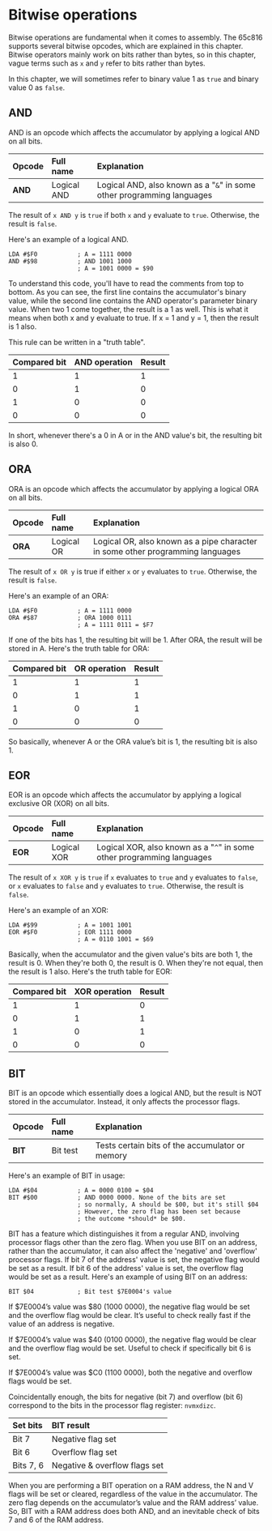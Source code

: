 # Bitwise operations

Bitwise operations are fundamental when it comes to assembly. The 65c816 supports several bitwise opcodes, which are explained in this chapter. Bitwise operators mainly work on bits rather than bytes, so in this chapter, vague terms such as `x` and `y` refer to bits rather than bytes.

In this chapter, we will sometimes refer to binary value 1 as `true` and binary value 0 as `false`.

## AND

AND is an opcode which affects the accumulator by applying a logical AND on all bits.

| Opcode | Full name | Explanation |
| :--- | :--- | :--- |
| **AND** | Logical AND | Logical AND, also known as a "`&`" in some other programming languages |

The result of `x AND y` is `true` if both `x` and `y` evaluate to `true`. Otherwise, the result is `false`.

Here's an example of a logical AND.

```text
LDA #$F0           ; A = 1111 0000
AND #$98           ; AND 1001 1000
                   ; A = 1001 0000 = $90
```

To understand this code, you'll have to read the comments from top to bottom. As you can see, the first line contains the accumulator's binary value, while the second line contains the AND operator's parameter binary value. When two 1 come together, the result is a 1 as well. This is what it means when both x and y evaluate to true. If x = 1 and y = 1, then the result is 1 also.

This rule can be written in a "truth table".

| Compared bit | AND operation | Result |
| :--- | :--- | :--- |
| 1 | 1 | 1 |
| 0 | 1 | 0 |
| 1 | 0 | 0 |
| 0 | 0 | 0 |

In short, whenever there's a 0 in A or in the AND value's bit, the resulting bit is also 0.

## ORA

ORA is an opcode which affects the accumulator by applying a logical ORA on all bits.

| Opcode | Full name | Explanation |
| :--- | :--- | :--- |
| **ORA** | Logical OR | Logical OR, also known as a pipe character in some other programming languages |

The result of `x OR y` is true if either `x` or `y` evaluates to `true`. Otherwise, the result is `false`.

Here's an example of an ORA:

```text
LDA #$F0           ; A = 1111 0000
ORA #$87           ; ORA 1000 0111
                   ; A = 1111 0111 = $F7
```

If one of the bits has 1, the resulting bit will be 1. After ORA, the result will be stored in A. Here's the truth table for ORA:

| Compared bit | OR operation | Result |
| :--- | :--- | :--- |
| 1 | 1 | 1 |
| 0 | 1 | 1 |
| 1 | 0 | 1 |
| 0 | 0 | 0 |

So basically, whenever A or the ORA value’s bit is 1, the resulting bit is also 1.

## EOR

EOR is an opcode which affects the accumulator by applying a logical exclusive OR \(XOR\) on all bits.

| Opcode | Full name | Explanation |
| :--- | :--- | :--- |
| **EOR** | Logical XOR | Logical XOR, also known as a "`^`" in some other programming languages |

The result of `x XOR y` is `true` if `x` evaluates to `true` and `y` evaluates to `false`, or `x` evaluates to `false` and `y` evaluates to `true`. Otherwise, the result is `false`.

Here's an example of an XOR:

```text
LDA #$99           ; A = 1001 1001
EOR #$F0           ; EOR 1111 0000
                   ; A = 0110 1001 = $69
```

Basically, when the accumulator and the given value's bits are both 1, the result is 0. When they're both 0, the result is 0. When they're not equal, then the result is 1 also. Here's the truth table for EOR:

| Compared bit | XOR operation | Result |
| :--- | :--- | :--- |
| 1 | 1 | 0 |
| 0 | 1 | 1 |
| 1 | 0 | 1 |
| 0 | 0 | 0 |

## BIT

BIT is an opcode which essentially does a logical AND, but the result is NOT stored in the accumulator. Instead, it only affects the processor flags.

| Opcode | Full name | Explanation |
| :--- | :--- | :--- |
| **BIT** | Bit test | Tests certain bits of the accumulator or memory |

Here's an example of BIT in usage:

```text
LDA #$04           ; A = 0000 0100 = $04
BIT #$00           ; AND 0000 0000. None of the bits are set
                   ; so normally, A should be $00, but it's still $04
                   ; However, the zero flag has been set because
                   ; the outcome *should* be $00.
```

BIT has a feature which distinguishes it from a regular AND, involving processor flags other than the zero flag. When you use BIT on an address, rather than the accumulator, it can also affect the 'negative' and 'overflow' processor flags. If bit 7 of the address' value is set, the negative flag would be set as a result. If bit 6 of the address' value is set, the overflow flag would be set as a result. Here's an example of using BIT on an address:

```text
BIT $04            ; Bit test $7E0004's value
```

If $7E0004’s value was $80 \(1000 0000\), the negative flag would be set and the overflow flag would be clear. It’s useful to check really fast if the value of an address is negative.

If $7E0004’s value was $40 \(0100 0000\), the negative flag would be clear and the overflow flag would be set. Useful to check if specifically bit 6 is set.

If $7E0004’s value was $C0 \(1100 0000\), both the negative and overflow flags would be set.

Coincidentally enough, the bits for negative \(bit 7\) and overflow \(bit 6\) correspond to the bits in the processor flag register: `nvmxdizc`.

| Set bits | BIT result |
| :--- | :--- |
| Bit 7 | Negative flag set |
| Bit 6 | Overflow flag set |
| Bits 7, 6 | Negative & overflow flags set |

When you are performing a BIT operation on a RAM address, the N and V flags will be set or cleared, regardless of the value in the accumulator. The zero flag depends on the accumulator’s value and the RAM address’ value. So, BIT with a RAM address does both AND, and an inevitable check of bits 7 and 6 of the RAM address.

